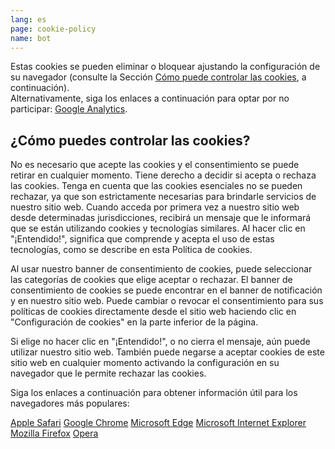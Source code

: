 ```yaml
---
lang: es
page: cookie-policy
name: bot
---
```


<p class="my-4">Estas cookies se pueden eliminar o bloquear ajustando la configuración de su navegador (consulte la Sección <a href="#control-cookies"> Cómo puede controlar las cookies</a>, a continuación). <br>Alternativamente, siga los enlaces a continuación para optar por no participar: <a class="no-underline" href="https://tools.google.com/dlpage/gaoptout">Google Analytics</a>.</p>

<h2 class="mb-4" id="control-cookies">¿Cómo puedes controlar las cookies?</h2>

<p class="mb-4">No es necesario que acepte las cookies y el consentimiento se puede retirar en cualquier momento. Tiene derecho a decidir si acepta o rechaza las cookies. Tenga en cuenta que las cookies esenciales no se pueden rechazar, ya que son estrictamente necesarias para brindarle servicios de nuestro sitio web. Cuando acceda por primera vez a nuestro sitio web desde determinadas jurisdicciones, recibirá un mensaje que le informará que se están utilizando cookies y tecnologías similares. Al hacer clic en "¡Entendido!", significa que comprende y acepta el uso de estas tecnologías, como se describe en esta Política de cookies.</p>

<p class="mb-4">Al usar nuestro banner de consentimiento de cookies, puede seleccionar las categorías de cookies que elige aceptar o rechazar. El banner de consentimiento de cookies se puede encontrar en el banner de notificación y en nuestro sitio web. Puede cambiar o revocar el consentimiento para sus políticas de cookies directamente desde el sitio web haciendo clic en "Configuración de cookies" en la parte inferior de la página.</p>

<p class="mb-4">Si elige no hacer clic en "¡Entendido!", o no cierra el mensaje, aún puede utilizar nuestro sitio web. También puede negarse a aceptar cookies de este sitio web en cualquier momento activando la configuración en su navegador que le permite rechazar las cookies.</p>

<p class="mb-4">Siga los enlaces a continuación para obtener información útil para los navegadores más populares:</p>

<a class="block no-underline" href="https://support.apple.com/en-us/HT201265">Apple Safari</a>
<a class="block no-underline" href="https://support.google.com/chrome/answer/95647?co=GENIE.Platform%3DDesktop&hl">Google Chrome</a>
<a class="block no-underline" href="https://support.microsoft.com/en-us/help/10607/microsoft-edge-view-delete-browser-history">Microsoft Edge</a> 
<a class="block no-underline" href="https://support.microsoft.com/en-gb/help/17442/windows-internet-explorer-delete-manag
e-cookies">Microsoft Internet Explorer</a> 
<a class="block no-underline" href="https://support.mozilla.org/en-US/kb/enable-and-disable-cookies-website-preferences">Mozilla Firefox</a>
<a class="block no-underline" href="https://blogs.opera.com/news/2015/08/how-to-manage-cookies-in-opera/">Opera</a>